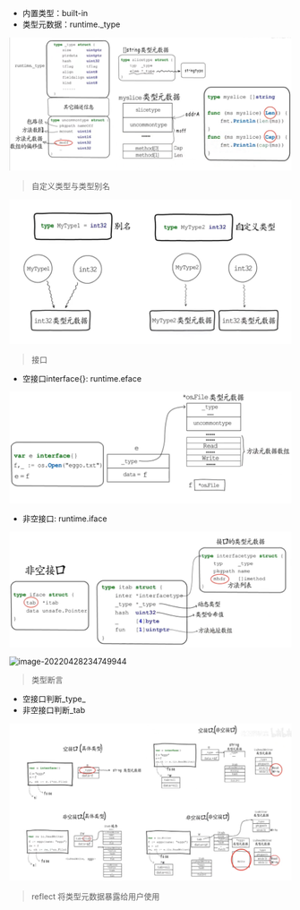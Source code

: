 

+ 内置类型：built-in
+ 类型元数据：runtime._type

![image-20220428233712764](../images/image-20220428233712764.png)

> 自定义类型与类型别名

![image-20220428233919136](../images/image-20220428233919136.png)

> 接口

+ 空接口interface{}: runtime.eface

![image-20220428234344117](../images/image-20220428234344117.png)

+ 非空接口: runtime.iface

![image-20220428234557041](../images/image-20220428234557041.png)



![image-20220428234749944](/Users/chengjin/my-github/blog/jimDevil.github.io/images/image-20220428234749944.png)

> 类型断言

+ 空接口判断_type_
+ 非空接口判断_tab

![image-20220428235626020](../images/image-20220428235626020.png)

> reflect 将类型元数据暴露给用户使用
